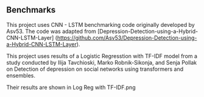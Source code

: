 ## Benchmarks

This project uses CNN - LSTM benchmarking code originally developed by Asv53. The code was adapted from [Depression-Detection-using-a-Hybrid-CNN-LSTM-Layer] (https://github.com/Asv53/Depression-Detection-using-a-Hybrid-CNN-LSTM-Layer).

This project uses results of a Logistic Regresstion with TF-IDF model from a study conducted by Ilija Tavchioski, Marko Robnik-Sikonja, and Senja Pollak on Detection of depression on social networks using transformers and ensembles. 

Their results are shown in Log Reg with TF-IDF.png


